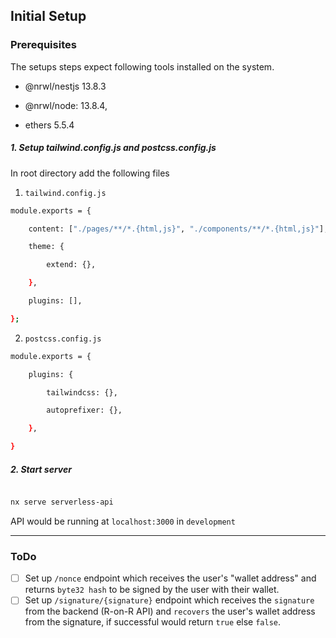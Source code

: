 ## Initial Setup
  

### Prerequisites

The setups steps expect following tools installed on the system.

- @nrwl/nestjs 13.8.3

- @nrwl/node: 13.8.4,

- ethers 5.5.4

##### 1. Setup tailwind.config.js and postcss.config.js

In root directory add the following files

1. `tailwind.config.js`
 
```bash
module.exports = {

	content: ["./pages/**/*.{html,js}", "./components/**/*.{html,js}"],

	theme: {

		extend: {},

	},

	plugins: [],

};
```

  
2. `postcss.config.js`

```bash
module.exports = {

	plugins: {

		tailwindcss: {},

		autoprefixer: {},

	},

}
```

##### 2. Start server
```bash

nx serve serverless-api

```
API would be running at `localhost:3000` in `development`

---

### ToDo
 - [ ]  Set up  `/nonce`  endpoint which receives the user's "wallet address" and returns  `byte32 hash`  to be signed by the user with their wallet.
- [ ] Set up  `/signature/{signature}`  endpoint which receives the  `signature`  from the backend (R-on-R API) and  `recovers`  the user's wallet address from the signature, if successful would return  `true`  else  `false`.